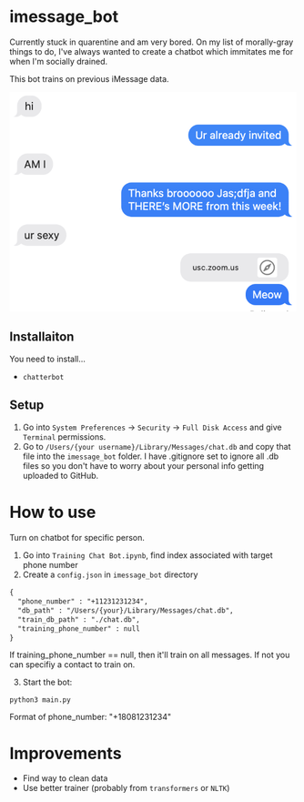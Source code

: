 # imessage_bot
Currently stuck in quarentine and am very bored. On my list of morally-gray things to do, I've always wanted to create a chatbot which immitates me for when I'm socially drained.

This bot trains on previous iMessage data. 

![Example Image](docs/example.png)

## Installaiton 
You need to install...
- `chatterbot`

## Setup
1. Go into `System Preferences` -> `Security` -> `Full Disk Access` and give `Terminal` permissions.
2. Go to `/Users/{your username}/Library/Messages/chat.db` and copy that file into the `imessage_bot` folder. I have .gitignore set to ignore all .db files so you don't have to worry about your personal info getting uploaded to GitHub.

# How to use
Turn on chatbot for specific person.
1. Go into `Training Chat Bot.ipynb`, find index associated with target phone number
2. Create a `config.json` in `imessage_bot` directory 
```
{
  "phone_number" : "+11231231234",
  "db_path" : "/Users/{your}/Library/Messages/chat.db",
  "train_db_path" : "./chat.db",
  "training_phone_number" : null
}
```
If training_phone_number == null, then it'll train on all messages.
If not you can specifiy a contact to train on.

3. Start the bot:
```
python3 main.py
```
Format of phone_number: "+18081231234"

# Improvements
- Find way to clean data
- Use better trainer (probably from `transformers` or `NLTK`)

